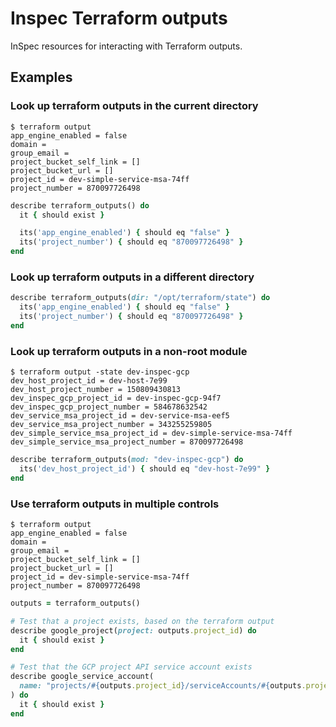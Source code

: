 # Inspec Terraform outputs

InSpec resources for interacting with Terraform outputs.

## Examples

### Look up terraform outputs in the current directory

```
$ terraform output
app_engine_enabled = false
domain =
group_email =
project_bucket_self_link = []
project_bucket_url = []
project_id = dev-simple-service-msa-74ff
project_number = 870097726498
```

```ruby
describe terraform_outputs() do
  it { should exist }

  its('app_engine_enabled') { should eq "false" }
  its('project_number') { should eq "870097726498" }
end
```

### Look up terraform outputs in a different directory

```ruby
describe terraform_outputs(dir: "/opt/terraform/state") do
  its('app_engine_enabled') { should eq "false" }
  its('project_number') { should eq "870097726498" }
end
```

### Look up terraform outputs in a non-root module

```
$ terraform output -state dev-inspec-gcp
dev_host_project_id = dev-host-7e99
dev_host_project_number = 150809430813
dev_inspec_gcp_project_id = dev-inspec-gcp-94f7
dev_inspec_gcp_project_number = 584678632542
dev_service_msa_project_id = dev-service-msa-eef5
dev_service_msa_project_number = 343255259805
dev_simple_service_msa_project_id = dev-simple-service-msa-74ff
dev_simple_service_msa_project_number = 870097726498
```

```ruby
describe terraform_outputs(mod: "dev-inspec-gcp") do
  its('dev_host_project_id') { should eq "dev-host-7e99" }
end
```

### Use terraform outputs in multiple controls

```
$ terraform output
app_engine_enabled = false
domain =
group_email =
project_bucket_self_link = []
project_bucket_url = []
project_id = dev-simple-service-msa-74ff
project_number = 870097726498
```

```ruby
outputs = terraform_outputs()

# Test that a project exists, based on the terraform output
describe google_project(project: outputs.project_id) do
  it { should exist }
end

# Test that the GCP project API service account exists
describe google_service_account(
  name: "projects/#{outputs.project_id}/serviceAccounts/#{outputs.project_number}@cloudservices.gserviceaccount.com"
) do
  it { should exist }
end
```
